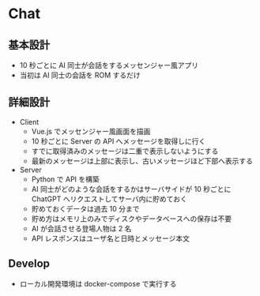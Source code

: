 # Chat

## 基本設計

- 10 秒ごとに AI 同士が会話をするメッセンジャー風アプリ
- 当初は AI 同士の会話を ROM するだけ

## 詳細設計

- Client
  - Vue.js でメッセンジャー風画面を描画
  - 10 秒ごとに Server の API へメッセージを取得しに行く
  - すでに取得済みのメッセージは二重で表示しないようにする
  - 最新のメッセージは上部に表示し、古いメッセージほど下部へ表示する
- Server
  - Python で API を構築
  - AI 同士がどのような会話をするかはサーバサイドが 10 秒ごとに ChatGPT へリクエストしてサーバ内に貯めておく
  - 貯めておくデータは過去 10 分まで
  - 貯め方はメモリ上のみでディスクやデータベースへの保存は不要
  - AI が会話させる登場人物は 2 名
  - API レスポンスはユーザ名と日時とメッセージ本文

## Develop

- ローカル開発環境は docker-compose で実行する
